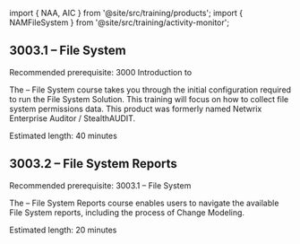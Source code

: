 import { NAA, AIC } from '@site/src/training/products';
import { NAMFileSystem } from '@site/src/training/activity-monitor';

## 3003.1 <NAA /> – File System

Recommended prerequisite: 3000 Introduction to <NAA />

The <NAA /> – File System course takes you through the initial configuration required to run the File System Solution. This training will focus on how to collect file system permissions data. This product was formerly named Netwrix Enterprise Auditor / StealthAUDIT.

Estimated length: 40 minutes


## 3003.2 <AIC /> – File System Reports

Recommended prerequisite: 3003.1 <NAA /> – File System

The <AIC /> – File System Reports course enables users to navigate the available File System reports, including the process of Change Modeling.

Estimated length: 20 minutes


<NAMFileSystem />
